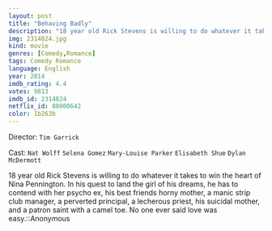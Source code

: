 ```yaml
---
layout: post
title: "Behaving Badly"
description: "18 year old Rick Stevens is willing to do whatever it takes to win the heart of Nina Pennington. In his quest to land the girl of his dreams, he has to contend with her psycho ex, his best friends horny mother, a manic strip club manager, a perverted principal, a lecherous priest, his suicidal mother, and a patron saint with a camel toe. No one ever said love was easy..."
img: 2314824.jpg
kind: movie
genres: [Comedy,Romance]
tags: Comedy Romance 
language: English
year: 2014
imdb_rating: 4.4
votes: 9813
imdb_id: 2314824
netflix_id: 80000642
color: 1b263b
---
```

Director: `Tim Garrick`  

Cast: `Nat Wolff` `Selena Gomez` `Mary-Louise Parker` `Elisabeth Shue` `Dylan McDermott` 

18 year old Rick Stevens is willing to do whatever it takes to win the heart of Nina Pennington. In his quest to land the girl of his dreams, he has to contend with her psycho ex, his best friends horny mother, a manic strip club manager, a perverted principal, a lecherous priest, his suicidal mother, and a patron saint with a camel toe. No one ever said love was easy.::Anonymous